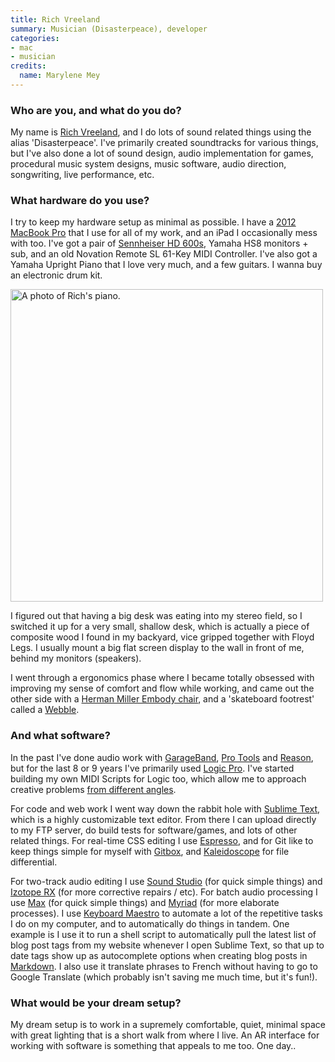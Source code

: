 ```yaml
---
title: Rich Vreeland
summary: Musician (Disasterpeace), developer
categories:
- mac
- musician
credits:
  name: Marylene Mey
---
```


### Who are you, and what do you do?

My name is [Rich Vreeland](http://disasterpeace.com/ "Rich's website."), and I do lots of sound related things using the alias 'Disasterpeace'. I've primarily created soundtracks for various things, but I've also done a lot of sound design, audio implementation for games, procedural music system designs, music software, audio direction, songwriting, live performance, etc.

### What hardware do you use?

I try to keep my hardware setup as minimal as possible. I have a [2012 MacBook Pro][macbook-pro] that I use for all of my work, and an iPad I occasionally mess with too. I've got a pair of [Sennheiser HD 600s][hd-600], Yamaha HS8 monitors + sub, and an old Novation Remote SL 61-Key MIDI Controller. I've also got a Yamaha Upright Piano that I love very much, and a few guitars. I wanna buy an electronic drum kit.

<img src="/images/interviews/rich.vreeland/piano.jpg" width="500" height="500" alt="A photo of Rich's piano." class="detail">

I figured out that having a big desk was eating into my stereo field, so I switched it up for a very small, shallow desk, which is actually a piece of composite wood I found in my backyard, vice gripped together with Floyd Legs. I usually mount a big flat screen display to the wall in front of me, behind my monitors (speakers).

I went through a ergonomics phase where I became totally obsessed with improving my sense of comfort and flow while working, and came out the other side with a [Herman Miller Embody chair][embody], and a 'skateboard footrest' called a [Webble][].

### And what software?

In the past I've done audio work with [GarageBand][], [Pro Tools][pro-tools] and [Reason][], but for the last 8 or 9 years I've primarily used [Logic Pro][logic-pro]. I've started building my own MIDI Scripts for Logic too, which allow me to approach creative problems [from different angles](https://www.youtube.com/watch?v=oUlL0qANfVc "Rich's YouTube video of his MIDI Scripts.").

For code and web work I went way down the rabbit hole with [Sublime Text][sublime-text], which is a highly customizable text editor. From there I can upload directly to my FTP server, do build tests for software/games, and lots of other related things. For real-time CSS editing I use [Espresso][], and for Git like to keep things simple for myself with [Gitbox][], and [Kaleidoscope][] for file differential.

For two-track audio editing I use [Sound Studio][sound-studio] (for quick simple things) and [Izotope RX][rx] (for more corrective repairs / etc). For batch audio processing I use [Max][] (for quick simple things) and [Myriad][] (for more elaborate processes). I use [Keyboard Maestro][keyboard-maestro] to automate a lot of the repetitive tasks I do on my computer, and to automatically do things in tandem. One example is I use it to run a shell script to automatically pull the latest list of blog post tags from my website whenever I open Sublime Text, so that up to date tags show up as autocomplete options when creating blog posts in [Markdown][]. I also use it translate phrases to French without having to go to Google Translate (which probably isn't saving me much time, but it's fun!).

### What would be your dream setup?

My dream setup is to work in a supremely comfortable, quiet, minimal space with great lighting that is a short walk from where I live. An AR interface for working with software is something that appeals to me too. One day..

[embody]: http://www.hermanmiller.com/products/seating/performance-work-chairs/embody-chairs.html "An ergonomic work chair."
[hd-600]: https://www.amazon.com/Sennheiser-Dynamic-Professional-Stereo-Headphones/dp/B00004SY4H "Over the ear headphones."
[macbook-pro]: https://www.apple.com/macbook-pro/ "A laptop."
[webble]: http://www.thewebble.com/products.html "A skateboard-like footrest."
[espresso]: https://macrabbit.com/espresso/ "A single-window HTML/web tool for the Mac."
[garageband]: https://www.apple.com/mac/garageband/ "An audio recording and editing tool for the Mac."
[gitbox]: http://gitboxapp.com/ "A Git client for macOS."
[kaleidoscope]: https://www.kaleidoscopeapp.com/ "A file and image diff app for the Mac."
[keyboard-maestro]: http://www.keyboardmaestro.com/main/ "A macro application for the Mac."
[logic-pro]: https://www.apple.com/logic-pro/ "A professional audio application for the Mac."
[markdown]: https://daringfireball.net/projects/markdown/ "An email-like format for marking up text."
[max]: https://cycling74.com/products/max/ "A visual programming environment."
[myriad]: http://www.audiofile-engineering.com/myriad/index.html "A batch audio processor."
[pro-tools]: https://www.avid.com/US/products/Pro-Tools-8-Software "Audio editing and processing software."
[reason]: https://www.propellerheads.se/reason "A virtual studio rack for creating music."
[rx]: https://www.izotope.com/en/products/repair-and-edit/rx.html "Audio repair software."
[sound-studio]: https://en.wikipedia.org/wiki/Sound_Studio "A sound editor for the Mac."
[sublime-text]: http://www.sublimetext.com/ "A coder's text editor."
